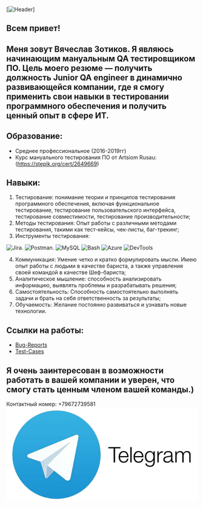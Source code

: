 [![Header](https://github.com/LazaRus272/LazaRus272/blob/main/assets/The%20Rock%20The%20Rock%20Meme%20GIF%20-%20The%20Rock%20The%20Rock%20Meme%20Dwayne%20Johnson%20-%20Descobrir%20e%20Compartilhar%20GIFs.gif)]

## Всем привет!
## Меня зовут Вячеслав Зотиков. Я являюсь начинающим мануальным QA тестировщиком ПО. Цель моего резюме — получить должность Junior QA engineer в динамично развивающейся компании, где я смогу применить свои навыки в тестировании программного обеспечения и получить ценный опыт в сфере ИТ.

## Образование: 
 - Среднее профессиональное (2016-2019гг)
- Курс мануального тестирования ПО от Artsiom Rusau:(https://stepik.org/cert/2649669)

## Навыки:
 1) Тестирование: понимание теории и принципов тестирования программного обеспечения, включая функциональное тестирование, тестирование пользовательского интерфейса, тестирование совместимости, тестирование производительности;
 2) Методы тестирования: Опыт работы с различными методами тестирования, такими как тест-кейсы, чек-листы, баг-трекинг;
 3) Инструменты тестирования:
 
 ![Jira](https://img.shields.io/badge/-Jira-090909?style=for-the-badge&logo=Jira&logoColor=blue).
 ![Postman](https://img.shields.io/badge/-Postman-090909?style=for-the-badge&logo=Postman&logoColor=Orange).
 ![MySQL](https://img.shields.io/badge/-MySQL-090909?style=for-the-badge&logo=MySQL&logoColor=blue)
 ![Bash](https://img.shields.io/badge/-Bash-090909?style=for-the-badge&logo=Bash&logoColor=blue)
 ![Azure](https://img.shields.io/badge/-Azure-090909?style=for-the-badge&logo=Azure&logoColor=blue)
 ![DevTools](https://img.shields.io/badge/-DevTools-090909?style=for-the-badge&logo=DevTools&logoColor=blue) 
 
 4) Коммуникация: Умение четко и кратко формулировать мысли. Имею опыт работы с людьми в качестве бариста, а также управления своей командой в качестве Шеф-бариста;
 5) Аналитическое мышление: способность анализировать информацию, выявлять проблемы и разрабатывать решения;
 6) Самостоятельность: Способность самостоятельно выполнять задачи и брать на себя ответственность за результаты;
 7) Обучаемость: Желание постоянно развиваться и узнавать новые технологии.

 ## Ссылки на работы:
 - [Bug-Reports](https://skyrimm2000-1731152894731.atlassian.net/jira/software/projects/SCRUM/boards/1/backlog?atlOrigin=eyJpIjoiMmY2ZGZkODNmY2M1NGIxNzhhY2I5NWI4MGUyZjJkNjgiLCJwIjoiaiJ9)
 - [Test-Cases](https://app.qase.io/project/SFR?case=30&previewMode=side&suite=4&tab=)
 
## Я очень заинтересован в возможности работать в вашей компании и уверен, что смогу стать ценным членом вашей команды.)

Контактный номер: +79672739581
[![Telegram](https://github.com/LazaRus272/LazaRus272/blob/main/assets/telegram.jpg)](https://t.me/VShredinger)


